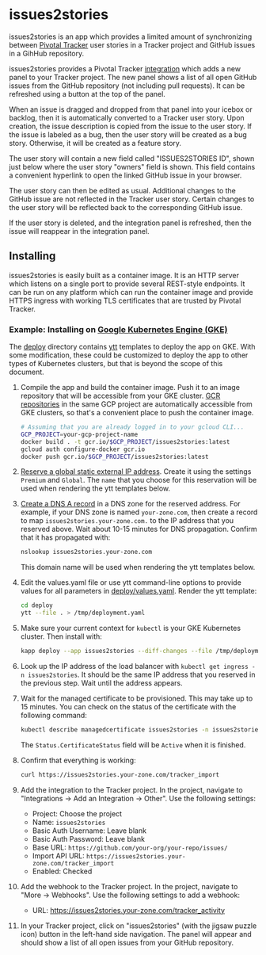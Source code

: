 # issues2stories

issues2stories is an app which provides a limited amount of synchronizing between
[Pivotal Tracker](https://www.pivotaltracker.com/) user stories in a Tracker project
and GitHub issues in a GihHub repository.

issues2stories provides a
Pivotal Tracker [integration](https://www.pivotaltracker.com/help/articles/other_integration)
which adds a new panel to your Tracker project. 
The new panel shows a list of all open GitHub issues from the GitHub repository (not including pull requests).
It can be refreshed using a button at the top of the panel.

When an issue is dragged and dropped from that panel into your icebox
or backlog, then it is automatically converted to a Tracker user story.
Upon creation, the issue description is copied from the issue to the user story.
If the issue is labeled as a bug, then the user story will be created as a bug story.
Otherwise, it will be created as a feature story.

The user story will contain a new field called "ISSUES2STORIES ID",
shown just below where the user story "owners" field is shown.
This field contains a convenient hyperlink to open the linked GitHub issue
in your browser.

The user story can then be edited as usual.
Additional changes to the GitHub issue are not reflected in the Tracker user story.
Certain changes to the user story will be reflected back to the corresponding GitHub issue.

If the user story is deleted, and the integration panel is refreshed,
then the issue will reappear in the integration panel.

## Installing

issues2stories is easily built as a container image.
It is an HTTP server which listens on a single port to provide several REST-style endpoints.
It can be run on any platform which can run the container image and provide HTTPS
ingress with working TLS certificates that are trusted by Pivotal Tracker.

### Example: Installing on [Google Kubernetes Engine (GKE)](https://cloud.google.com/kubernetes-engine)

The [deploy](deploy) directory contains [ytt](https://carvel.dev/ytt) templates
to deploy the app on GKE. With some modification, these could be customized to
deploy the app to other types of Kubernetes clusters, but that is beyond the
scope of this document.

1. Compile the app and build the container image. Push it to an image repository
   that will be accessible from your GKE cluster.
   [GCR repositories](https://console.cloud.google.com/gcr)
   in the same GCP project are automatically accessible from GKE clusters, so that's a
   convenient place to push the container image.

    ```bash
    # Assuming that you are already logged in to your gcloud CLI...
    GCP_PROJECT=your-gcp-project-name
    docker build . -t gcr.io/$GCP_PROJECT/issues2stories:latest
    gcloud auth configure-docker gcr.io
    docker push gcr.io/$GCP_PROJECT/issues2stories:latest
    ```

1. [Reserve a global static external IP address](https://console.cloud.google.com/networking/addresses/list).
   Create it using the settings `Premium` and `Global`.
   The `name` that you choose for this reservation will be used when rendering the ytt
   templates below.

1. [Create a DNS A record](https://console.cloud.google.com/net-services/dns/zones) in a DNS zone
   for the reserved address. For example, if your DNS zone is named `your-zone.com`, then
   create a record to map `issues2stories.your-zone.com.` to the IP address that you reserved above.
   Wait about 10-15 minutes for DNS propagation. Confirm that it has propagated with:

   ```bash
   nslookup issues2stories.your-zone.com
   ```

   This domain name will be used when rendering the ytt templates below.

1. Edit the values.yaml file or use ytt command-line options to provide values
   for all parameters in [deploy/values.yaml](deploy/values.yaml).
   Render the ytt template:

    ```bash
    cd deploy
    ytt --file . > /tmp/deployment.yaml
    ```

1. Make sure your current context for `kubectl` is your GKE Kubernetes cluster.
   Then install with:

    ```bash
    kapp deploy --app issues2stories --diff-changes --file /tmp/deployment.yaml
    ```

1. Look up the IP address of the load balancer with `kubectl get ingress -n issues2stories`.
   It should be the same IP address that you reserved in the previous step. Wait until
   the address appears.

1. Wait for the managed certificate to be provisioned. This may take up to 15 minutes.
   You can check on the status of the certificate with the following command:

   ```bash
   kubectl describe managedcertificate issues2stories -n issues2stories
   ```

   The `Status.CertificateStatus` field will be `Active` when it is finished.

1. Confirm that everything is working:

   ```bash
   curl https://issues2stories.your-zone.com/tracker_import
   ```

1. Add the integration to the Tracker project.
   In the project, navigate to "Integrations -> Add an Integration -> Other".
   Use the following settings:

   - Project: Choose the project
   - Name: `issues2stories`
   - Basic Auth Username: Leave blank
   - Basic Auth Password: Leave blank
   - Base URL: `https://github.com/your-org/your-repo/issues/`
   - Import API URL: `https://issues2stories.your-zone.com/tracker_import`
   - Enabled: Checked

1. Add the webhook to the Tracker project.
   In the project, navigate to "More -> Webhooks".
   Use the following settings to add a webhook:

   - URL: https://issues2stories.your-zone.com/tracker_activity

1. In your Tracker project, click on "issues2stories" (with the jigsaw puzzle icon)
   button in the left-hand side navigation. The panel will appear and should show
   a list of all open issues from your GitHub repository.
